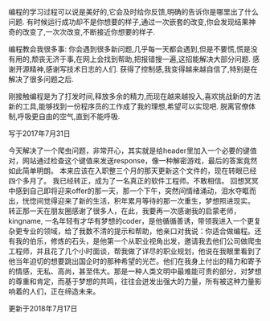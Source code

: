 编程的学习过程可以说是美好的,它会及时给你反馈,明确的告诉你是哪里出了什么问题.
有时候运行成功却不是你想要的样子,通过一次嵌套的改变,你会发现结果神奇的改变了,一次次改变,不断接近你想要的样子.

编程教会我很多事:
你会遇到很多新问题,几乎每一天都会遇到,但是不要慌,慌是没有用的,颓丧无济于事,在网上会找到帮助,把报错搜一遍,这招能解决大部分问题.
感谢开源精神,感谢写技术日志的人们.
获得了控制感,我变得越来越自信了,特别是在解决了很多问题之后.

刚接触编程是为了打发时间,释放多余的精力,而现在越来越投入,喜欢挑战新的方法新的工具,能够找到一份程序员的工作成了我的理想,希望可以实现吧.
脱离官僚体制,呼吸更自由的空气,直到不能呼吸.

写于2017年7月31日

今天解决了一个爬虫问题，非常开心，其实就是给header里加入一个必要的键值对，网站通过检查这个键值来发送response，像一种解密游戏，最后的答案竟然如此简单明朗。
本来应该在入职整三个月的那天更新这个文件的，现在转眼已经四个多月了。
我已经转正，成为了一名真正的软件工程师。不敢相信。
回想冥冥中感到自己即将迎来offer的那一天，那一个下午，突然间情绪涌动，泪水夺眶而出，恍惚间觉得迎来了新的生活，积年累月等待的那一次重生，梦想照进现实。
转正那一天在朋友圈感谢了很多人，在此，我要再一次感谢我的启蒙老师，kingname, 一名年轻有才华有梦想的coder，是他循循善诱，带领我进入一个更复杂更专业的领域，给了我数不清的提示和帮助，他亲口对我说：你适合做编程。还有我的伯乐，修炼的石头，是他第一个从职业视角出发，邀请我去他们公司做爬虫工程师，并且花了几个小时面谈，帮我做了详尽的职业规划，他说在我眼里看到了他当年迫切的想要跳出国企时的那种希望的光芒。他们在我身上付出的精力和寄予的情感，无私、高尚，甚至伟大。那是一种人类文明中最难能可贵的部分，对梦想的尊重和肯定，而基于梦想的共鸣，往往会迸发出强大的力量，所有被这种力量影响着的人们，正在缔造未来。

更新于2018年7月17日





